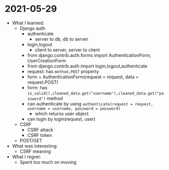 # 2021-05-29

- What I learned: 
  - Django auth
    - authenticate
      - server to db, db to server
    - login,logout
      - client to server, server to client
    - from django.contrib.auth.forms import AuthenticationForm, UserCreationForm
    - from django.contrib.auth import login,logout,authenticate
    - request: has `method,POST` property
    - form = AuthenticationForm(request = request, data = request.POST)
    - form: has `is_valid(),cleaned_data.get("username"),cleaned_data.get("password")` method
    - can authenticate by using `authenticate(request = request, username = username, password = password)`
      - which returns user object
    - can login by login(request, user)
  - CSRF
    - CSRF attack
    - CSRF token
  - POST/GET
- What was interesting: 
  - CSRF meaning
- What I regret:
  - Spent too much on moving 